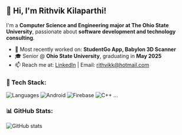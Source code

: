 <!--
**rithvikkilaparthi/rithvikkilaparthi** is a ✨ _special_ ✨ repository because its `README.md` (this file) appears on your GitHub profile.

Here are some ideas to get you started:

- 🔭 I’m currently working on ...
- 🌱 I’m currently learning ...
- 👯 I’m looking to collaborate on ...
- 🤔 I’m looking for help with ...
- 💬 Ask me about ...
- 📫 How to reach me: ...
- 😄 Pronouns: ...
- ⚡ Fun fact: ...
-->


## 👋 Hi, I'm Rithvik Kilaparthi!
I'm a **Computer Science and Engineering major at The Ohio State University**, passionate about **software development and technology consulting**.

- 🔭 Most recently worked on: **StudentGo App, Babylon 3D Scanner**
- 🎓 Senior @ **Ohio State University**, graduating in **May 2025**
- 📫 Reach me at: [LinkedIn]([(https://www.linkedin.com/in/rithvik-kilaparthi/)]) | Email: rithvikk@hotmail.com

### 🚀 Tech Stack:
![Languages](https://img.shields.io/badge/-Python-blue?style=flat-square&logo=python)
![Android](https://img.shields.io/badge/-Android-brightgreen?style=flat-square&logo=android)
![Firebase](https://img.shields.io/badge/-Firebase-orange?style=flat-square&logo=firebase)
![C++](https://img.shields.io/badge/-C++-blue?style=flat-square&logo=cplusplus)
...

### 📊 GitHub Stats:
![GitHub stats](https://github-readme-stats.vercel.app/api?username=rithvik-n-kilaparthi&show_icons=true&theme=dark)
